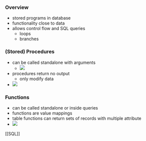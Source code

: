 ### Overview
+ stored programs in database
+ functionality close to data
+ allows control flow and SQL queries
	+ loops
	+ branches

### (Stored) Procedures
+ can be called standalone with arguments
	+ ![](Pasted%20image%2020220412153539.png)
+ procedures return no output
	+ only modify data
+ ![](Pasted%20image%2020220412153618.png)

### Functions
+ can be called standalone or inside queries
+ functions are value mappings
+ table functions can return sets of records with multiple attribute
+ ![](Pasted%20image%2020220412153755.png)

[[SQL]]